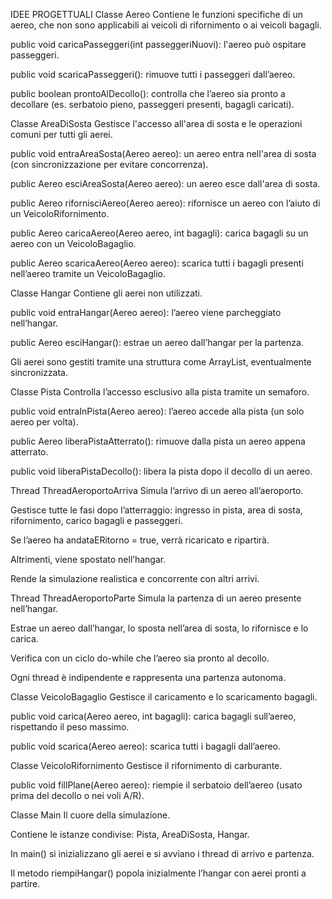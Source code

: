 IDEE PROGETTUALI
Classe Aereo
Contiene le funzioni specifiche di un aereo, che non sono applicabili ai veicoli di rifornimento o ai veicoli bagagli.

public void caricaPasseggeri(int passeggeriNuovi): l'aereo può ospitare passeggeri.

public void scaricaPasseggeri(): rimuove tutti i passeggeri dall’aereo.

public boolean prontoAlDecollo(): controlla che l’aereo sia pronto a decollare (es. serbatoio pieno, passeggeri presenti, bagagli caricati).

Classe AreaDiSosta
Gestisce l'accesso all'area di sosta e le operazioni comuni per tutti gli aerei.

public void entraAreaSosta(Aereo aereo): un aereo entra nell'area di sosta (con sincronizzazione per evitare concorrenza).

public Aereo esciAreaSosta(Aereo aereo): un aereo esce dall'area di sosta.

public Aereo rifornisciAereo(Aereo aereo): rifornisce un aereo con l’aiuto di un VeicoloRifornimento.

public Aereo caricaAereo(Aereo aereo, int bagagli): carica bagagli su un aereo con un VeicoloBagaglio.

public Aereo scaricaAereo(Aereo aereo): scarica tutti i bagagli presenti nell’aereo tramite un VeicoloBagaglio.

Classe Hangar
Contiene gli aerei non utilizzati.

public void entraHangar(Aereo aereo): l’aereo viene parcheggiato nell’hangar.

public Aereo esciHangar(): estrae un aereo dall’hangar per la partenza.

Gli aerei sono gestiti tramite una struttura come ArrayList, eventualmente sincronizzata.

Classe Pista
Controlla l’accesso esclusivo alla pista tramite un semaforo.

public void entraInPista(Aereo aereo): l’aereo accede alla pista (un solo aereo per volta).

public Aereo liberaPistaAtterrato(): rimuove dalla pista un aereo appena atterrato.

public void liberaPistaDecollo(): libera la pista dopo il decollo di un aereo.

Thread ThreadAeroportoArriva
Simula l’arrivo di un aereo all’aeroporto.

Gestisce tutte le fasi dopo l’atterraggio: ingresso in pista, area di sosta, rifornimento, carico bagagli e passeggeri.

Se l’aereo ha andataERitorno = true, verrà ricaricato e ripartirà.

Altrimenti, viene spostato nell’hangar.

Rende la simulazione realistica e concorrente con altri arrivi.

Thread ThreadAeroportoParte
Simula la partenza di un aereo presente nell’hangar.

Estrae un aereo dall’hangar, lo sposta nell’area di sosta, lo rifornisce e lo carica.

Verifica con un ciclo do-while che l’aereo sia pronto al decollo.

Ogni thread è indipendente e rappresenta una partenza autonoma.

Classe VeicoloBagaglio
Gestisce il caricamento e lo scaricamento bagagli.

public void carica(Aereo aereo, int bagagli): carica bagagli sull’aereo, rispettando il peso massimo.

public void scarica(Aereo aereo): scarica tutti i bagagli dall’aereo.

Classe VeicoloRifornimento
Gestisce il rifornimento di carburante.

public void fillPlane(Aereo aereo): riempie il serbatoio dell’aereo (usato prima del decollo o nei voli A/R).

Classe Main
Il cuore della simulazione.

Contiene le istanze condivise: Pista, AreaDiSosta, Hangar.

In main() si inizializzano gli aerei e si avviano i thread di arrivo e partenza.

Il metodo riempiHangar() popola inizialmente l’hangar con aerei pronti a partire.

